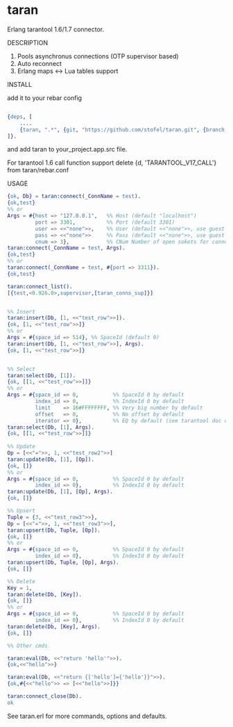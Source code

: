 # taran


Erlang tarantool 1.6/1.7 connector.

DESCRIPTION
1. Pools asynchronus connections (OTP supervisor based)
2. Auto reconnect
3. Erlang maps <-> Lua tables support


INSTALL

add it to your rebar config

```erlang

{deps, [
    ....
    {taran, ".*", {git, "https://github.com/stofel/taran.git", {branch, "master"}}}
]}.
```

and add taran to your_project.app.src file.

For tarantool 1.6 call function  support delete {d, 'TARANTOOL_V17_CALL'} from taran/rebar.conf

USAGE

```erlang
{ok, Db} = taran:connect(_ConnName = test).
{ok,test}
%% or
Args = #{host => "127.0.0.1",   %% Host (default "localhost")
         port => 3301,          %% Port (default 3301)
         user => <<"none">>,    %% User (default <<"none">>, use guest access)
         pass => <<"none">>     %% Pass (default <<"none">>, use guest access)
         cnum => 3},            %% CNum Number of open sokets for connect (default 3)
taran:connect(_ConnName = test, Args).
{ok,test}
%% or
taran:connect(_ConnName = test, #{port => 3311}).
{ok,test}

taran:connect_list().
[{test,<0.926.0>,supervisor,[taran_conns_sup]}]


%% Insert
taran:insert(Db, [1, <<"test_row">>]).
{ok, [1, <<"test_row">>]}
%% or
Args = #{space_id => 514}, %% SpaceId (default 0)
taran:insert(Db, [1, <<"test_row">>], Args).
{ok, [1, <<"test_row">>]}


%% Select
taran:select(Db, [1]).
{ok, [[1, <<"test_row">>]]}
%% or
Args = #{space_id => 0,           %% SpaceId 0 by default
         index_id => 0,           %% IndexId 0 by default
         limit    => 16#FFFFFFFF, %% Very big number by default
         offset   => 0,           %% No offset by default
         iterator => 0},          %% EQ by default (see tarantool doc or taran.erl for more iterators)
taran:select(Db, [1], Args).
{ok, [[1, <<"test_row">>]]}
 
%% Update
Op = [<<"=">>, 1, <<"test_row2">>]
taran:update(Db, [1], [Op]).
{ok, []}
%% or
Args = #{space_id => 0,           %% SpaceId 0 by default
         index_id => 0},          %% IndexId 0 by default
taran:update(Db, [1], [Op], Args).
{ok, []}

%% Upsert
Tuple = {3, <<"test_row3">>},
Op = [<<"=">>, 1, <<"test_row3">>],
taran:upsert(Db, Tuple, [Op]). 
{ok, []}
%% or
Args = #{space_id => 0,           %% SpaceId 0 by default
         index_id => 0},          %% IndexId 0 by default
taran:upsert(Db, Tuple, [Op], Args).
{ok, []}

%% Delete
Key = 1,
taran:delete(Db, [Key]).
{ok, []}
%% or
Args = #{space_id => 0,           %% SpaceId 0 by default
         index_id => 0},          %% IndexId 0 by default
taran:delete(Db, [Key], Args).
{ok, []}

%% Other cmds

taran:eval(Db, <<"return 'hello'">>).
{ok,<<"hello">>}

taran:eval(Db, <<"return {['hello']={'hello'}}">>).
{ok,#{<<"hello">> => [<<"hello">>]}}

taran:connect_close(Db).
ok
```

See taran.erl for more commands, options and defaults.

